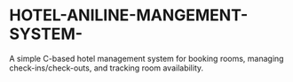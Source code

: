 # HOTEL-ANILINE-MANGEMENT-SYSTEM-
A simple C-based hotel management system for booking rooms, managing check-ins/check-outs, and tracking room availability.
